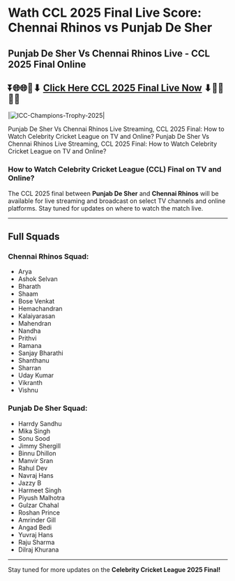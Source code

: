 # Wath CCL 2025 Final Live Score: Chennai Rhinos vs Punjab De Sher

## Punjab De Sher Vs Chennai Rhinos Live - CCL 2025 Final Online 

## ⏬🌐🌐📌⬇ [Click Here CCL 2025 Final Live Now](https://ptvsportshd.net/smartcric-hd-cricket/) ⬇📌🌐🌐⏬

|![ICC-Champions-Trophy-2025](https://github.com/user-attachments/assets/eb0c49aa-ae7e-4ae0-a94f-0153617a517c)| 




Punjab De Sher Vs Chennai Rhinos Live Streaming, CCL 2025 Final: How to Watch Celebrity Cricket League on TV and Online? Punjab De Sher Vs Chennai Rhinos Live Streaming, CCL 2025 Final: How to Watch Celebrity Cricket League on TV and Online?

### How to Watch Celebrity Cricket League (CCL) Final on TV and Online?

The CCL 2025 final between **Punjab De Sher** and **Chennai Rhinos** will be available for live streaming and broadcast on select TV channels and online platforms. Stay tuned for updates on where to watch the match live.

---

## Full Squads

### **Chennai Rhinos Squad:**
- Arya
- Ashok Selvan
- Bharath
- Shaam
- Bose Venkat
- Hemachandran
- Kalaiyarasan
- Mahendran
- Nandha
- Prithvi
- Ramana
- Sanjay Bharathi
- Shanthanu
- Sharran
- Uday Kumar
- Vikranth
- Vishnu

### **Punjab De Sher Squad:**
- Harrdy Sandhu
- Mika Singh
- Sonu Sood
- Jimmy Shergill
- Binnu Dhillon
- Manvir Sran
- Rahul Dev
- Navraj Hans
- Jazzy B
- Harmeet Singh
- Piyush Malhotra
- Gulzar Chahal
- Roshan Prince
- Amrinder Gill
- Angad Bedi
- Yuvraj Hans
- Raju Sharma
- Dilraj Khurana

---

Stay tuned for more updates on the **Celebrity Cricket League 2025 Final!**
